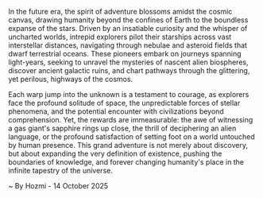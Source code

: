 
In the future era, the spirit of adventure blossoms amidst the cosmic canvas, drawing humanity beyond the confines of Earth to the boundless expanse of the stars. Driven by an insatiable curiosity and the whisper of uncharted worlds, intrepid explorers pilot their starships across vast interstellar distances, navigating through nebulae and asteroid fields that dwarf terrestrial oceans. These pioneers embark on journeys spanning light-years, seeking to unravel the mysteries of nascent alien biospheres, discover ancient galactic ruins, and chart pathways through the glittering, yet perilous, highways of the cosmos.

Each warp jump into the unknown is a testament to courage, as explorers face the profound solitude of space, the unpredictable forces of stellar phenomena, and the potential encounter with civilizations beyond comprehension. Yet, the rewards are immeasurable: the awe of witnessing a gas giant's sapphire rings up close, the thrill of deciphering an alien language, or the profound satisfaction of setting foot on a world untouched by human presence. This grand adventure is not merely about discovery, but about expanding the very definition of existence, pushing the boundaries of knowledge, and forever changing humanity's place in the infinite tapestry of the universe.

~ By Hozmi - 14 October 2025
